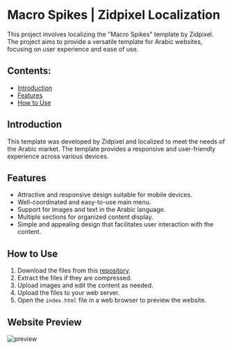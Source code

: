 # Macro Spikes | Zidpixel Localization
This project involves localizing the "Macro Spikes" template by Zidpixel. The project aims to provide a versatile template for Arabic websites, focusing on user experience and ease of use.

## Contents:
- [Introduction](#introduction)
- [Features](#features)
- [How to Use](#how-to-use)

## Introduction
This template was developed by Zidpixel and localized to meet the needs of the Arabic market. The template provides a responsive and user-friendly experience across various devices.

## Features
- Attractive and responsive design suitable for mobile devices.
- Well-coordinated and easy-to-use main menu.
- Support for images and text in the Arabic language.
- Multiple sections for organized content display.
- Simple and appealing design that facilitates user interaction with the content.

## How to Use
1. Download the files from this [repository](https://github.com/mohsha313/mmm.git).
2. Extract the files if they are compressed.
3. Upload images and edit the content as needed.
4. Upload the files to your web server.
5. Open the `index.html` file in a web browser to preview the website.

## Website Preview
![preview](https://github.com/mohsha313/mmm/assets/159111963/f617f5c3-96a7-4e46-8862-10a87ceac29d)
